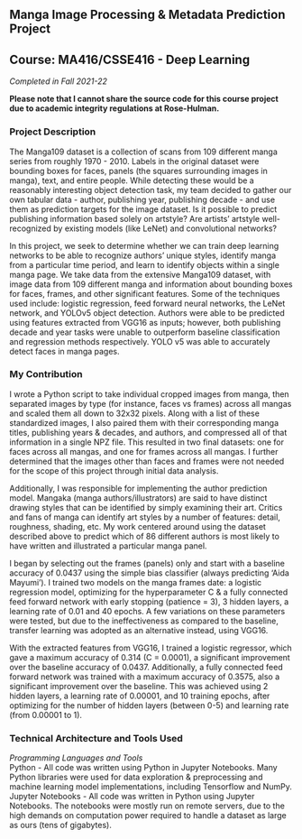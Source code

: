 ## Manga Image Processing & Metadata Prediction Project
## Course: MA416/CSSE416 - Deep Learning
*Completed in Fall 2021-22*

**Please note that I cannot share the source code for this course project due to academic integrity regulations at Rose-Hulman.**

### Project Description
The Manga109 dataset is a collection of scans from 109 different manga series from roughly 1970 - 2010. Labels in the original dataset were bounding boxes for faces, panels (the squares surrounding images in manga), text, and entire people. While detecting these would be a reasonably interesting object detection task, my team decided to gather our own tabular data - author, publishing year, publishing decade - and use them as prediction targets for the image dataset. Is it possible to predict publishing information based solely on artstyle? Are artists’ artstyle well-recognized by existing models (like LeNet) and convolutional networks? 

In this project, we seek to determine whether we can train deep learning networks to be able to recognize authors’ unique styles, identify manga from a particular time period, and learn to identify objects within a single manga page. We take data from the extensive Manga109 dataset, with image data from 109 different manga and information about bounding boxes for faces, frames, and other significant features. Some of the techniques used include: logistic regression, feed forward neural networks, the LeNet network, and YOLOv5 object detection. Authors were able to be predicted using features extracted from VGG16 as inputs; however, both publishing decade and year tasks were unable to outperform baseline classification and regression methods respectively. YOLO v5 was able to accurately detect faces in manga pages.

### My Contribution
I wrote a Python script to take individual cropped images from manga, then separated images by type (for instance, faces vs frames) across all mangas and scaled them all down to 32x32 pixels. Along with a list of these standardized images, I also paired them with their corresponding manga titles, publishing years & decades, and authors, and compressed all of that information in a single NPZ file. This resulted in two final datasets: one for faces across all mangas, and one for frames across all mangas. I further determined that the images other than faces and frames were not needed for the scope of this project through initial data analysis. 

Additionally, I was responsible for implementing the author prediction model. Mangaka (manga authors/illustrators) are said to have distinct drawing styles that can be identified by simply examining their art. Critics and fans of manga can identify art styles by a number of features: detail, roughness, shading, etc. My work centered around using the dataset described above to predict which of 86 different authors is most likely to have written and illustrated a particular manga panel. 

I began by selecting out the frames (panels) only and start with a baseline accuracy of 0.0437 using the simple bias classifier (always predicting ‘Aida Mayumi’). I trained two models on the manga frames date: a logistic regression model, optimizing for the hyperparameter C & a fully connected feed forward network with early stopping (patience = 3), 3 hidden layers, a learning rate of 0.01 and 40 epochs. A few variations on these parameters were tested, but due to the ineffectiveness as compared to the baseline, transfer learning was adopted as an alternative instead, using VGG16. 

With the extracted features from VGG16, I trained a logistic regressor, which gave a maximum accuracy of 0.314 (C = 0.0001), a significant improvement over the baseline accuracy of 0.0437. Additionally, a fully connected feed forward network was trained with a maximum accuracy of 0.3575, also a significant improvement over the baseline. This was achieved using 2 hidden layers, a learning rate of 0.00001, and 10 training epochs, after optimizing for the number of hidden layers (between 0-5) and learning rate (from 0.00001 to 1). 

### Technical Architecture and Tools Used
*Programming Languages and Tools* <br>
Python - All code was written using Python in Jupyter Notebooks. Many Python libraries were used for data exploration & preprocessing and machine learning model implementations, including Tensorflow and NumPy. <br>
Jupyter Notebooks - All code was written in Python using Jupyter Notebooks. The notebooks were mostly run on remote servers, due to the high demands on computation power required to handle a dataset as large as ours (tens of gigabytes).
